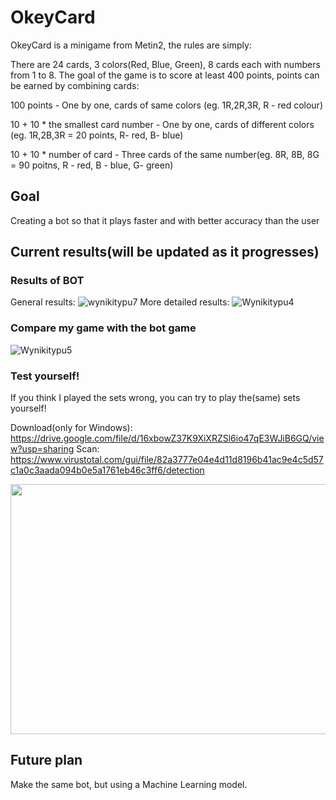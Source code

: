 
# OkeyCard
OkeyCard is a minigame from Metin2, the rules are simply: 

There are 24 cards, 3 colors(Red, Blue, Green), 8 cards each with numbers from 1 to 8. 
The goal of the game is to score at least 400 points, points can be earned by combining cards:

100 points - One by one, cards of same colors (eg. 1R,2R,3R, R - red colour)

10 + 10 * the smallest card number - One by one, cards of different colors (eg. 1R,2B,3R = 20 points, R- red, B- blue)

10 + 10 * number of card - Three cards of the same number(eg. 8R, 8B, 8G = 90 poitns, R - red, B - blue, G- green)

## Goal
Creating a bot so that it plays faster and with better accuracy than the user
## Current results(will be updated as it progresses)
### Results of BOT
General results:
![wynikitypu7](https://user-images.githubusercontent.com/81371889/115153169-ee530200-a074-11eb-953e-2205a4587994.png)
More detailed results:
![Wynikitypu4](https://user-images.githubusercontent.com/81371889/115152169-4e937500-a070-11eb-9553-fe2a68648fe9.png)
### Compare my game with the bot game
![Wynikitypu5](https://user-images.githubusercontent.com/81371889/115152794-f6aa3d80-a072-11eb-8d90-d78d1c4798cc.png)

### Test yourself!
If you think I played the sets wrong, you can try to play the(same) sets yourself!

Download(only for Windows): https://drive.google.com/file/d/16xbowZ37K9XiXRZSl6io47qE3WJiB6GQ/view?usp=sharing
Scan: https://www.virustotal.com/gui/file/82a3777e04e4d11d8196b41ac9e4c5d57c1a0c3aada094b0e5a1761eb46c3ff6/detection


<img src="https://user-images.githubusercontent.com/81371889/115154223-11cc7b80-a07a-11eb-85ad-b6a3c58f8815.png" width="600" height="400">

## Future plan
Make the same bot, but using a Machine Learning model.
